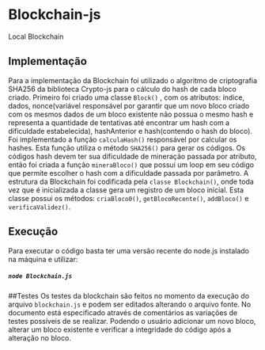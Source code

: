 
# Blockchain-js
Local Blockchain 

## Implementação

Para a implementação da Blockchain foi utilizado o algoritmo de criptografia SHA256 da
biblioteca Crypto-js para o cálculo do hash de cada bloco criado.
Primeiro foi criado uma classe `Block()` , com os atributos: índice, dados,
nonce(variável responsável por garantir que um novo bloco criado com os mesmos dados
de um bloco existente não possua o mesmo hash e representa a quantidade de tentativas
até encontrar um hash com a dificuldade estabelecida), hashAnterior e hash(contendo o
hash do bloco).</br>
Foi implementado a função `calculaHash()` responsável por calcular os hashes.
Esta função utiliza o método `SHA256()` para gerar os códigos.
Os códigos hash devem ter sua dificuldade de mineração passada por atributo,
então foi criada a função `mineraBloco()` que possui um loop em seu código que permite
escolher o hash com a dificuldade passada por parâmetro.
A estrutura da Blockchain foi codificada pela `classe Blockchain()`, onde toda vez
que é inicializada a classe gera um registro de um bloco inicial. Esta classe possui os
métodos: `criaBloco0()`, `getBlocoRecente()`, `addBloco()` e `verificaValidez()`.
</br>

## Execução

Para executar o código basta ter uma versão recente do node.js instalado na máquina e
utilizar:

##### `node Blockchain.js`

##Testes
Os testes da blockchain são feitos no momento da execução do arquivo `blockchain.js` e
podem ser editados alterando o arquivo fonte.
No documento está especificado através de comentários as variações de testes
possíveis de se realizar. Podendo o usuário adicionar um novo bloco, alterar um bloco
existente e verificar a integridade do código após a alteração no bloco.

